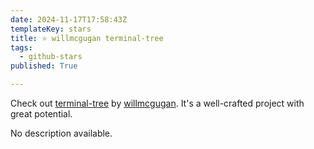 ```yaml
---
date: 2024-11-17T17:58:43Z
templateKey: stars
title: ⭐ willmcgugan terminal-tree
tags:
  - github-stars
published: True

---
```


Check out [terminal-tree](https://github.com/willmcgugan/terminal-tree) by [willmcgugan](https://github.com/willmcgugan). It's a well-crafted project with great potential.

No description available.
